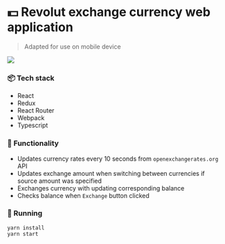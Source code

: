 # 💵 Revolut exchange currency web application
> Adapted for use on mobile device

![](http://g.recordit.co/yW7XqoxnPr.gif)

### 📦 Tech stack
* React
* Redux
* React Router
* Webpack
* Typescript

### 💪 Functionality
* Updates currency rates every 10 seconds from `openexchangerates.org` API
* Updates exchange amount when switching between currencies if source amount was specified
* Exchanges currency with updating corresponding balance
* Checks balance when `Exchange` button clicked

### 🕺 Running
```
yarn install
yarn start
```

